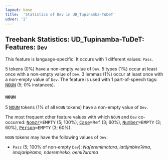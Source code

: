 ```yaml
---
layout: base
title:  'Statistics of Dev in UD_Tupinamba-TuDeT'
udver: '2'
---
```


## Treebank Statistics: UD_Tupinamba-TuDeT: Features: `Dev`

This feature is language-specific.
It occurs with 1 different values: `Pass`.

5 tokens (0%) have a non-empty value of `Dev`.
5 types (1%) occur at least once with a non-empty value of `Dev`.
3 lemmas (1%) occur at least once with a non-empty value of `Dev`.
The feature is used with 1 part-of-speech tags: <tt><a href="tpn_tudet-pos-NOUN.html">NOUN</a></tt> (5; 0% instances).

### `NOUN`

5 <tt><a href="tpn_tudet-pos-NOUN.html">NOUN</a></tt> tokens (1% of all `NOUN` tokens) have a non-empty value of `Dev`.

The most frequent other feature values with which `NOUN` and `Dev` co-occurred: <tt><a href="tpn_tudet-feat-Nomzr.html">Nomzr</a></tt><tt>=EMPTY</tt> (5; 100%), <tt><a href="tpn_tudet-feat-Case.html">Case</a></tt><tt>=Ref</tt> (3; 60%), <tt><a href="tpn_tudet-feat-Number.html">Number</a></tt><tt>=EMPTY</tt> (3; 60%), <tt><a href="tpn_tudet-feat-Person.html">Person</a></tt><tt>=EMPTY</tt> (3; 60%).

`NOUN` tokens may have the following values of `Dev`:

* `Pass` (5; 100% of non-empty `Dev`): <em>Naʃeremimotara, iatõjmbɨreʔɨma, imojarɨpɨ́ramo, nderemirekó, oemiʔurama</em>

